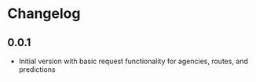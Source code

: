 # Changelog

## 0.0.1

- Initial version with basic request functionality for agencies, routes, and
  predictions
